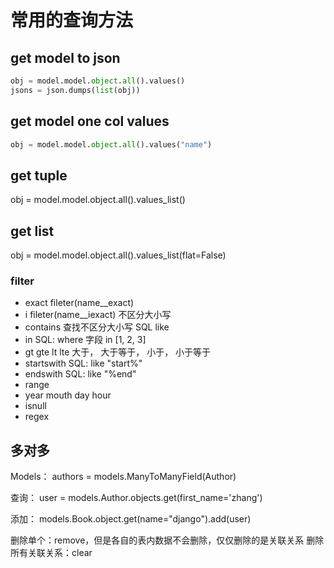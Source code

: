 # 常用的查询方法
## get model to json
```python
obj = model.model.object.all().values()
jsons = json.dumps(list(obj))
```
## get model one col values
```python
obj = model.model.object.all().values("name")
```
## get tuple
obj = model.model.object.all().values_list()

## get list
obj = model.model.object.all().values_list(flat=False)


### filter
- exact
	fileter(name\_\_exact)
- i
	fileter(name\_\_iexact) 不区分大小写
- contains
	查找不区分大小写 SQL like
- in
	SQL: where 字段 in [1, 2, 3]
- gt gte lt lte
	大于， 大于等于， 小于， 小于等于
- startswith
	SQL: like "start%"
- endswith
	SQL: like "%end"
- range
- year mouth day hour
- isnull
- regex

## 多对多
Models： authors = models.ManyToManyField(Author)

查询：
user = models.Author.objects.get(first_name='zhang')

添加： models.Book.object.get(name="django").add(user)

删除单个：remove，但是各自的表内数据不会删除，仅仅删除的是关联关系
删除所有关联关系：clear



